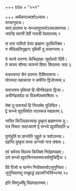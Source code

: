 +++
title = "०५१"

+++
अथैकपञ्चाशोऽध्यायः।  
भगवानुवाच।  
सायं प्रातश्च यः सन्ध्यामुपास्तेऽस्कन्नमानसः।  
जपन्हि पावनीं देवीं गायत्रीं वेदमातरम् १

स तया पावितो देव्या ब्राह्मणः पूतकिल्बिषः।  
न सीदेत्प्रतिगृह्णानः पृथिवीं तु ससागराम् २

ये चान्ये दारुणाः केचिद्ग्रहाः सूर्यादयो दिवि।  
ते चास्य सौम्या जायन्ते शिवाः शिवतमाः सदा ३

यत्रतत्रगतं चैनं दारुणाः पिशिताशनाः।  
घोररूपा महाकाया न कर्षन्ति द्विजोत्तमम् ४

यावन्तश्च पृथिव्यां हि चीर्णवेदव्रता द्विजाः।  
अचीर्णव्रतवेदा वा विकर्मपथमाश्रिताः ५

तेषां तु पावनार्थं हि नित्यमेव युधिष्ठिर।  
द्वे सन्ध्ये ह्युपतिष्ठेत तदस्कन्नं महाव्रतम् ६

नास्ति किञ्चिन्नरव्याघ्र दुष्कृतं ब्राह्मणस्य तु।  
यत्र स्थितः सदाध्यात्मे द्वे सन्ध्ये ह्युपतिष्ठति ७

पूर्णाहुतिं वा प्राप्नोति जुहुते च त्रयोऽघ्नयः।  
दहन्ति दुष्कृतं तस्य अग्नयो नात्र संशयः ८

एवं सर्वस्य विप्रस्य किल्बिषं निर्दहाम्यहम्।  
उभे सन्ध्ये ह्युपासिनस्तस्मात्सर्वशुचिर्द्विजः ९

दैवे पित्र्ये च यत्नेन नियोक्तव्योऽजुगुप्सितः।  
जुगुप्सितस्तु तच्छ्राद्धं दहत्यग्निरिवेन्धनम् १०

इति विष्णुधर्मेषु विप्रमाहात्म्यम्।  
